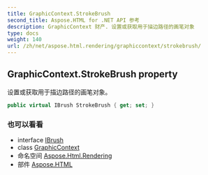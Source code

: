 ```yaml
---
title: GraphicContext.StrokeBrush
second_title: Aspose.HTML for .NET API 参考
description: GraphicContext 财产. 设置或获取用于描边路径的画笔对象
type: docs
weight: 140
url: /zh/net/aspose.html.rendering/graphiccontext/strokebrush/
---
```

## GraphicContext.StrokeBrush property

设置或获取用于描边路径的画笔对象。

```csharp
public virtual IBrush StrokeBrush { get; set; }
```

### 也可以看看

* interface [IBrush](../../../aspose.html.drawing/ibrush/)
* class [GraphicContext](../)
* 命名空间 [Aspose.Html.Rendering](../../graphiccontext/)
* 部件 [Aspose.HTML](../../../)


